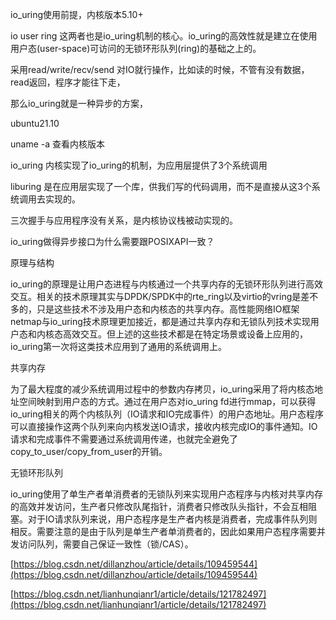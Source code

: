 io_uring使用前提，内核版本5.10+ 

io user ring 这两者也是io_uring机制的核心。io_uring的高效性就是建立在使用用户态(user-space)可访问的无锁环形队列(ring)的基础之上的。

采用read/write/recv/send 对IO就行操作，比如读的时候，不管有没有数据，read返回，程序才能往下走，

那么io_uring就是一种异步的方案，

ubuntu21.10

uname -a 查看内核版本

io_uring  内核实现了io_uring的机制，为应用层提供了3个系统调用

liburing   是在应用层实现了一个库，供我们写的代码调用，而不是直接从这3个系统调用去实现的。   

三次握手与应用程序没有关系，是内核协议栈被动实现的。

io_uring做得异步接口为什么需要跟POSIXAPI一致？

原理与结构

io_uring的原理是让用户态进程与内核通过一个共享内存的无锁环形队列进行高效交互。相关的技术原理其实与DPDK/SPDK中的rte_ring以及virtio的vring是差不多的，只是这些技术不涉及用户态和内核态的共享内存。高性能网络IO框架netmap与io_uring技术原理更加接近，都是通过共享内存和无锁队列技术实现用户态和内核态高效交互。但上述的这些技术都是在特定场景或设备上应用的，io_uring第一次将这类技术应用到了通用的系统调用上。

共享内存

为了最大程度的减少系统调用过程中的参数内存拷贝，io_uring采用了将内核态地址空间映射到用户态的方式。通过在用户态对io_uring fd进行mmap，可以获得io_uring相关的两个内核队列（IO请求和IO完成事件）的用户态地址。用户态程序可以直接操作这两个队列来向内核发送IO请求，接收内核完成IO的事件通知。IO请求和完成事件不需要通过系统调用传递，也就完全避免了copy_to_user/copy_from_user的开销。

无锁环形队列

io_uring使用了单生产者单消费者的无锁队列来实现用户态程序与内核对共享内存的高效并发访问，生产者只修改队尾指针，消费者只修改队头指针，不会互相阻塞。对于IO请求队列来说，用户态程序是生产者内核是消费者，完成事件队列则相反。需要注意的是由于队列是单生产者单消费者的，因此如果用户态程序需要并发访问队列，需要自己保证一致性（锁/CAS）。

[https://blog.csdn.net/dillanzhou/article/details/109459544](https://blog.csdn.net/dillanzhou/article/details/109459544)

[https://blog.csdn.net/lianhunqianr1/article/details/121782497](https://blog.csdn.net/lianhunqianr1/article/details/121782497)